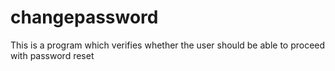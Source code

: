 # changepassword
This is a program which verifies whether the user should be able to proceed with password reset

